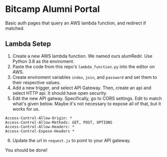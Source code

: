 # Bitcamp Alumni Portal

Basic auth pages that query an AWS lambda function, and redirect if matched.

## Lambda Setep
1. Create a new AWS lambda function. We named ours alumRedir. Use Python 3.8 as the enviroment. 
2. Paste the code from this repo's `lambda_function.py` into the editor on AWS.
3. Create enviroment variables `index`, `join`, and `password` and set them to their respective values.
4. Add a new trigger, and select API Gateway. Then, create an api and select HTTP api. It should have open security.
5. Edit the new API gatway. Specifically, go to CORS settings. Edit to match what's given below. Maybe it's not necessary to expose all of that, but it works for us.
```
Access-Control-Allow-Origin: *
Access-Control-Allow-Methods: GET, POST, OPTIONS
Access-Control-Allow-Headers: *
Access-Control-Expose-Headers *
```
6. Update the url in `request.js` to point to your API gateway.

You should be done!
